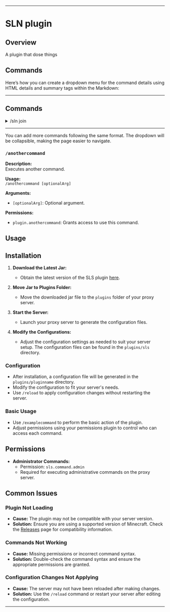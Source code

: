 
---

# SLN plugin

## Overview
A plugin that dose things

## Commands

Here’s how you can create a dropdown menu for the command details using HTML details and summary tags within the Markdown:

---

## Commands

<details>
<summary>/sln join</summary>

**Description:**  
Starts a server and sends the player to it.

**Usage:**  
`/sln join <[minigame][archive][adventure]> <(server name)> <player|all|local>`

**Arguments:**
- `<[minigame][archive][adventure]>`: The registry to use.
- `<(server name)>`: The name of the server to join.
- `<player|all|local>`: The player(s) to send to the server (leave blank to send yourself).

</details>

---

You can add more commands following the same format. The dropdown will be collapsible, making the page easier to navigate.

### `/anothercommand`
**Description:**  
Executes another command.  

**Usage:**  
`/anothercommand [optionalArg]`

**Arguments:**
- `[optionalArg]`: Optional argument.

**Permissions:**  
- `plugin.anothercommand`: Grants access to use this command.

## Usage

## Installation

1. **Download the Latest Jar:**
   - Obtain the latest version of the SLS plugin [here](https://github.com/protoxon/SLS/releases).
   
2. **Move Jar to Plugins Folder:**
   - Move the downloaded jar file to the `plugins` folder of your proxy server.
   
3. **Start the Server:**
   - Launch your proxy server to generate the configuration files.
   
4. **Modify the Configurations:**
   - Adjust the configuration settings as needed to suit your server setup. The configuration files can be found in the `plugins/sls` directory.

### Configuration
- After installation, a configuration file will be generated in the `plugins/pluginname` directory.
- Modify the configuration to fit your server's needs.
- Use `/reload` to apply configuration changes without restarting the server.

### Basic Usage
- Use `/examplecommand` to perform the basic action of the plugin.
- Adjust permissions using your permissions plugin to control who can access each command.

## Permissions

- **Administrator Commands:** 
  - Permission: `sls.command.admin`
  - Required for executing administrative commands on the proxy server.

## Common Issues

### Plugin Not Loading
- **Cause:** The plugin may not be compatible with your server version.
- **Solution:** Ensure you are using a supported version of Minecraft. Check the [Releases](../releases) page for compatibility information.

### Commands Not Working
- **Cause:** Missing permissions or incorrect command syntax.
- **Solution:** Double-check the command syntax and ensure the appropriate permissions are granted.

### Configuration Changes Not Applying
- **Cause:** The server may not have been reloaded after making changes.
- **Solution:** Use the `/reload` command or restart your server after editing the configuration.

---
